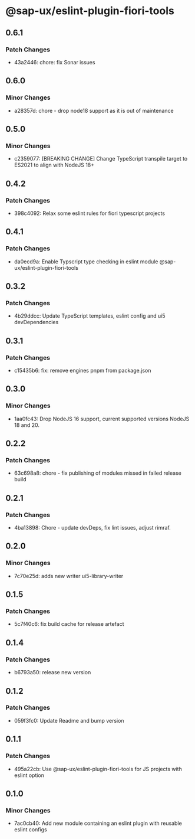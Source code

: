 # @sap-ux/eslint-plugin-fiori-tools

## 0.6.1

### Patch Changes

-   43a2446: chore: fix Sonar issues

## 0.6.0

### Minor Changes

-   a28357d: chore - drop node18 support as it is out of maintenance

## 0.5.0

### Minor Changes

-   c2359077: [BREAKING CHANGE] Change TypeScript transpile target to ES2021 to align with NodeJS 18+

## 0.4.2

### Patch Changes

-   398c4092: Relax some eslint rules for fiori typescript projects

## 0.4.1

### Patch Changes

-   da0ecd9a: Enable Typscript type checking in eslint module @sap-ux/eslint-plugin-fiori-tools

## 0.3.2

### Patch Changes

-   4b29ddcc: Update TypeScript templates, eslint config and ui5 devDependencies

## 0.3.1

### Patch Changes

-   c15435b6: fix: remove engines pnpm from package.json

## 0.3.0

### Minor Changes

-   1aa0fc43: Drop NodeJS 16 support, current supported versions NodeJS 18 and 20.

## 0.2.2

### Patch Changes

-   63c698a8: chore - fix publishing of modules missed in failed release build

## 0.2.1

### Patch Changes

-   4ba13898: Chore - update devDeps, fix lint issues, adjust rimraf.

## 0.2.0

### Minor Changes

-   7c70e25d: adds new writer ui5-library-writer

## 0.1.5

### Patch Changes

-   5c7f40c6: fix build cache for release artefact

## 0.1.4

### Patch Changes

-   b6793a50: release new version

## 0.1.2

### Patch Changes

-   059f3fc0: Update Readme and bump version

## 0.1.1

### Patch Changes

-   495a22cb: Use @sap-ux/eslint-plugin-fiori-tools for JS projects with eslint option

## 0.1.0

### Minor Changes

-   7ac0cb40: Add new module containing an eslint plugin with reusable eslint configs
